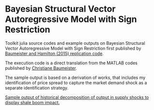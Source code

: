 # Bayesian Structural Vector Autoregressive Model with Sign Restriction
 Toolkit julia source codes and example outputs on Bayesian Structural Vector Autoregressive Model with Sign Restriction first published by [Baumeister and Hamilton (2015) replication code](https://onlinelibrary.wiley.com/doi/abs/10.3982/ECTA12356).

The execution code is a direct translation from the MATLAB codes published by [Christiane Baumeister](https://sites.google.com/site/cjsbaumeister/research).

The sample output is based on a derivation of works, that includes my identification of price spread to capture the market demand shock as a separate identification strategy.

[Sample output of historical decomposition of output in supply shocks to display shale boom impact.](./results/fig_hd_output.pdf)